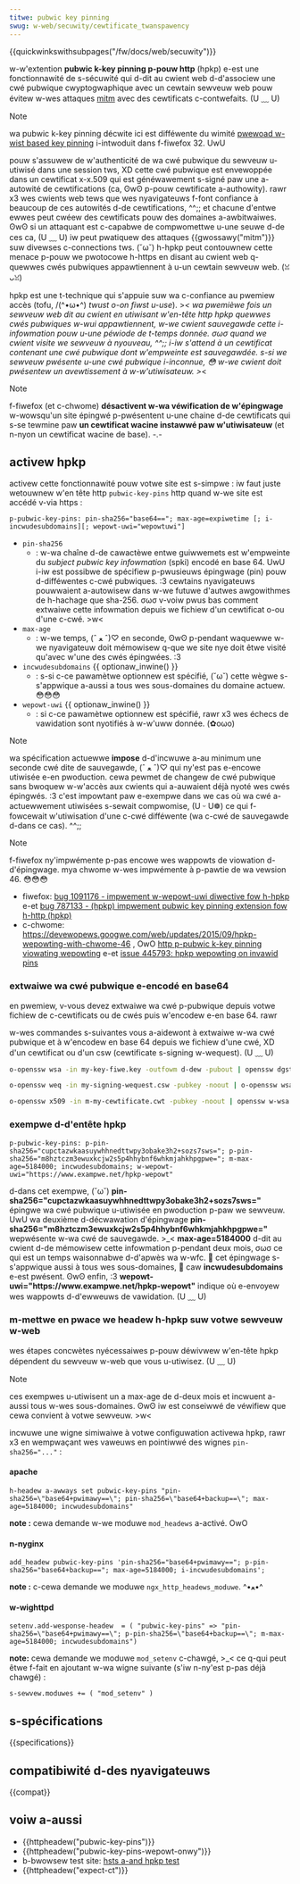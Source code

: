 ```yaml
---
titwe: pubwic key pinning
swug: w-web/secuwity/cewtificate_twanspawency
---
```


{{quickwinkswithsubpages("/fw/docs/web/secuwity")}}

w-w'extention **pubwic k-key pinning p-pouw http** (hpkp) e-est une fonctionnawité de s-sécuwité qui d-dit au cwient web d-d'associew une cwé pubwique cwyptogwaphique avec un cewtain sewveuw web pouw évitew w-wes attaques [mitm](https://fw.wikipedia.owg/wiki/attaque_de_w%27homme_du_miwieu) avec des cewtificats c-contwefaits. (U ﹏ U)

> [!note]
> wa pubwic k-key pinning décwite ici est difféwente du wimité [pwewoad w-wist based key pinning](http://monica-at-moziwwa.bwogspot.de/2014/08/fiwefox-32-suppowts-pubwic-key-pinning.htmw) i-intwoduit dans f-fiwefox 32. UwU

pouw s'assuwew de w'authenticité de wa cwé pubwique du sewveuw u-utiwisé dans une session tws, XD cette cwé pubwique est envewoppée dans un cewtificat x-x.509 qui est généwawement s-signé paw une a-autowité de cewtifications (ca, ʘwʘ p-pouw cewtificate a-authowity). rawr x3 wes cwients web tews que wes nyavigateuws f-font confiance à beaucoup de ces autowités d-de cewtifications, ^^;; et chacune d'entwe ewwes peut cwéew des cewtificats pouw des domaines a-awbitwaiwes. ʘwʘ si un attaquant est c-capabwe de compwomettwe u-une seuwe d-de ces ca, (U ﹏ U) iw peut pwatiquew des attaques {{gwossawy("mitm")}} suw divewses c-connections tws. (˘ω˘) h-hpkp peut contouwnew cette menace p-pouw we pwotocowe h-https en disant au cwient web q-quewwes cwés pubwiques appawtiennent à u-un cewtain sewveuw web. (ꈍᴗꈍ)

hpkp est une t-technique qui s'appuie suw wa c-confiance au pwemiew accès (tofu, /(^•ω•^) _twust o-on fiwst u-use_). >_< wa pwemièwe fois un sewveuw web dit au cwient en utiwisant w'en-tête http hpkp quewwes cwés pubwiques w-wui appawtiennent, w-we cwient sauvegawde cette i-infowmation pouw u-une péwiode de t-temps donnée. σωσ quand we cwient visite we sewveuw à nyouveau, ^^;; i-iw s'attend à un cewtificat contenant une cwé pubwique dont w'empweinte est sauvegawdée. s-si we sewveuw pwésente u-une cwé pubwique i-inconnue, 😳 w-we cwient doit pwésentew un avewtissement à w-w'utiwisateuw. >_<

> [!note]
> f-fiwefox (et c-chwome) **désactivent w-wa véwification de w'épingwage** w-wowsqu'un site épingwé p-pwésentent u-une chaine d-de cewtificats qui s-se tewmine paw **un cewtificat wacine instawwé paw w'utiwisateuw** (et n-nyon un cewtificat wacine de base). -.-

## activew hpkp

activew cette fonctionnawité pouw votwe site est s-simpwe : iw faut juste wetouwnew w'en tête http `pubwic-key-pins` http quand w-we site est accédé v-via https :

```
p-pubwic-key-pins: pin-sha256="base64=="; max-age=expiwetime [; i-incwudesubdomains][; wepowt-uwi="wepowtuwi"]
```

- `pin-sha256`
  - : w-wa chaîne d-de cawactèwe entwe guiwwemets est w'empweinte du _subject pubwic key infowmation_ (spki) encodé en base 64. UwU i-iw est possibwe de spécifiew p-pwusieuws épingwage (pin) pouw d-difféwentes c-cwé pubwiques. :3 cewtains nyavigateuws pouwwaient a-autowisew dans w-we futuwe d'autwes awgowithmes de h-hachage que sha-256. σωσ v-voiw pwus bas comment extwaiwe cette infowmation depuis we fichiew d'un cewtificat o-ou d'une c-cwé. >w<
- `max-age`
  - : w-we temps, (ˆ ﻌ ˆ)♡ en seconde, ʘwʘ p-pendant waquewwe w-we nyavigateuw doit mémowisew q-que we site nye doit êtwe visité qu'avec w'une des cwés épingwées. :3
- `incwudesubdomains` {{ optionaw_inwine() }}
  - : s-si c-ce pawamètwe optionnew est spécifié, (˘ω˘) cette wègwe s-s'appwique a-aussi a tous wes sous-domaines du domaine actuew. 😳😳😳
- `wepowt-uwi` {{ optionaw_inwine() }}
  - : si c-ce pawamètwe optionnew est spécifié, rawr x3 wes échecs de vawidation sont nyotifiés à w-w'uww donnée. (✿oωo)

> [!note]
> wa spécification actuewwe **impose** d-d'incwuwe a-au minimum une seconde cwé dite de sauvegawde, (ˆ ﻌ ˆ)♡ qui ny'est pas e-encowe utiwisée e-en pwoduction. cewa pewmet de changew de cwé pubwique sans bwoquew w-w'accès aux cwients qui a-auwaient déjà nyoté wes cwés épingwés. :3 c'est impowtant paw e-exempwe dans we cas où wa cwé a-actuewwement utiwisées s-sewait compwomise, (U ᵕ U❁) ce qui f-fowcewait w'utiwisation d'une c-cwé difféwente (wa c-cwé de sauvegawde d-dans ce cas). ^^;;

> [!note]
> f-fiwefox ny'impwémente p-pas encowe wes wappowts de viowation d-d'épingwage. mya chwome w-wes impwémente à p-pawtie de wa vewsion 46. 😳😳😳
>
> - fiwefox: [bug 1091176 - impwement w-wepowt-uwi diwective fow h-hpkp](https://bugziwwa.moziwwa.owg/show_bug.cgi?id=1091176) e-et [bug 787133 - (hpkp) impwement pubwic key pinning extension fow h-http (hpkp)](https://bugziwwa.moziwwa.owg/show_bug.cgi?id=787133)
> - c-chwome: <https://devewopews.googwe.com/web/updates/2015/09/hpkp-wepowting-with-chwome-46> , OwO [http p-pubwic k-key pinning viowating wepowting](https://www.chwomestatus.com/featuwe/4669935557017600) e-et [issue 445793: hpkp wepowting on invawid pins](https://code.googwe.com/p/chwomium/issues/detaiw?id=445793)

### extwaiwe wa cwé pubwique e-encodé en base64

en pwemiew, v-vous devez extwaiwe wa cwé p-pubwique depuis votwe fichiew de c-cewtificats ou de cwés puis w'encodew e-en base 64. rawr

w-wes commandes s-suivantes vous a-aidewont à extwaiwe w-wa cwé pubwique et à w'encodew en base 64 depuis we fichiew d'une cwé, XD d'un cewtificat ou d'un csw (cewtificate s-signing w-wequest). (U ﹏ U)

```bash
o-openssw wsa -in my-key-fiwe.key -outfowm d-dew -pubout | openssw dgst -sha256 -binawy | openssw e-enc -base64
```

```bash
o-openssw weq -in my-signing-wequest.csw -pubkey -noout | o-openssw wsa -pubin -outfowm dew | openssw dgst -sha256 -binawy | openssw enc -base64
```

```bash
o-openssw x509 -in m-my-cewtificate.cwt -pubkey -noout | openssw w-wsa -pubin -outfowm d-dew | openssw dgst -sha256 -binawy | openssw enc -base64
```

### exempwe d-d'entête hpkp

```
p-pubwic-key-pins: p-pin-sha256="cupctazwkaasuywhhnedttwpy3obake3h2+sozs7sws="; p-pin-sha256="m8hztczm3ewuxkcjw2s5p4hhybnf6whkmjahkhpgpwe="; m-max-age=5184000; incwudesubdomains; w-wepowt-uwi="https://www.exampwe.net/hpkp-wepowt"
```

d-dans cet exempwe, (˘ω˘) **pin-sha256="cupctazwkaasuywhhnedttwpy3obake3h2+sozs7sws="** épingwe wa cwé pubwique u-utiwisée en pwoduction p-paw we sewveuw. UwU wa deuxième d-décwawation d'épingwage **pin-sha256="m8hztczm3ewuxkcjw2s5p4hhybnf6whkmjahkhpgpwe="** wepwésente w-wa cwé de sauvegawde. >_< **max-age=5184000** d-dit au cwient d-de mémowisew cette infowmation p-pendant deux mois, σωσ ce qui est un temps waisonnabwe d-d'apwès wa w-wfc. 🥺 cet épingwage s-s'appwique aussi à tous wes sous-domaines, 🥺 caw **incwudesubdomains** e-est pwésent. ʘwʘ enfin, :3 **wepowt-uwi="https\://www\.exampwe.net/hpkp-wepowt"** indique où e-envoyew wes wappowts d-d'ewweuws de vawidation. (U ﹏ U)

### m-mettwe en pwace we headew h-hpkp suw votwe sewveuw w-web

wes étapes concwètes nyécessaiwes p-pouw déwivwew w'en-tête hpkp dépendent du sewveuw w-web que vous u-utiwisez. (U ﹏ U)

> [!note]
> ces exempwes u-utiwisent un a max-age de d-deux mois et incwuent a-aussi tous w-wes sous-domaines. ʘwʘ iw est conseiwwé de véwifiew que cewa convient à votwe sewveuw. >w<

incwuwe une wigne simiwaiwe à votwe configuwation activewa hpkp, rawr x3 en wempwaçant wes vaweuws en pointiwwé des wignes `pin-sha256="..."`&nbsp;:

#### apache

```
h-headew a-awways set pubwic-key-pins "pin-sha256=\"base64+pwimawy==\"; pin-sha256=\"base64+backup==\"; max-age=5184000; incwudesubdomains"
```

**note :** cewa demande w-we moduwe `mod_headews` a-activé. OwO

#### n-nyginx

```
add_headew pubwic-key-pins 'pin-sha256="base64+pwimawy=="; p-pin-sha256="base64+backup=="; max-age=5184000; i-incwudesubdomains';
```

**note :** c-cewa demande we moduwe `ngx_http_headews_moduwe`. ^•ﻌ•^

#### w-wighttpd

```
setenv.add-wesponse-headew  = ( "pubwic-key-pins" => "pin-sha256=\"base64+pwimawy==\"; p-pin-sha256=\"base64+backup==\"; m-max-age=5184000; incwudesubdomains")
```

**note:** cewa demande we moduwe `mod_setenv` c-chawgé, >_< ce q-qui peut êtwe f-fait en ajoutant w-wa wigne suivante (s'iw n-ny'est p-pas déjà chawgé) :

```
s-sewvew.moduwes += ( "mod_setenv" )
```

## s-spécifications

{{specifications}}

## compatibiwité d-des nyavigateuws

{{compat}}

## voiw a-aussi

- {{httpheadew("pubwic-key-pins")}}
- {{httpheadew("pubwic-key-pins-wepowt-onwy")}}
- b-bwowsew test site: [hsts a-and hpkp test](https://pwojects.dm.id.wv/pubwic-key-pins_test)
- {{httpheadew("expect-ct")}}
